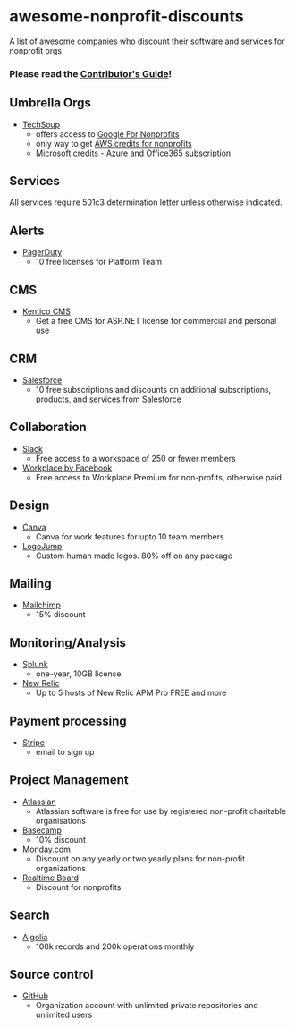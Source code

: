 # awesome-nonprofit-discounts
A list of awesome companies who discount their software and services for nonprofit orgs

### Please read the [Contributor's Guide](/ContributorsGuide.md)!

## Umbrella Orgs

* [TechSoup](https://www.techsoup.org/)
  - offers access to [Google For Nonprofits](https://www.google.com/nonprofits/)
  - only way to get [AWS credits for nonprofits](https://aws.amazon.com/government-education/nonprofits/programs/#programs)
  - [Microsoft credits - Azure and Office365 subscription](https://www.microsoft.com/en-us/nonprofits/azure)

## Services
All services require 501c3 determination letter unless otherwise indicated.

## Alerts

* [PagerDuty](https://www.pagerduty.com/foundation/)
  - 10 free licenses for Platform Team

## CMS

* [Kentico CMS](https://www.kentico.com/download-demo/free-cms-for-asp-net)
  - Get a free CMS for ASP.NET license for commercial and personal use

## CRM
* [Salesforce](http://www.salesforce.org/nonprofit/)
  - 10 free subscriptions and discounts on additional subscriptions, products, and services from Salesforce

## Collaboration

* [Slack](https://get.slack.help/hc/en-us/articles/204368833-Slack-for-Nonprofits-program)
  - Free access to a workspace of 250 or fewer members
* [Workplace by Facebook](https://nonprofits.fb.com/topic/workplace/)
  - Free access to Workplace Premium for non-profits, otherwise paid 
  
## Design

* [Canva](https://support.canva.com/account-basics/nonprofit-program/apply-for-nonprofit/)
  - Canva for work features for upto 10 team members
* [LogoJump](https://logojump.com/)
  - Custom human made logos. 80% off on any package 
  
## Mailing
	
* [Mailchimp](https://mailchimp.com/help/about-mailchimp-discounts/)
  - 15% discount

## Monitoring/Analysis

* [Splunk](https://www.splunk.com/en_us/about-us/splunk-pledge/nonprofit-license-application.html)
  -  one-year, 10GB license 
* [New Relic](https://newrelic.com/nonprofit)
  - Up to 5 hosts of New Relic APM Pro FREE and more

## Payment processing

* [Stripe](https://support.stripe.com/questions/does-stripe-offer-a-fee-discount-for-non-profit-organizations)
  - email to sign up
  
## Project Management
	
* [Atlassian](https://www.atlassian.com/software/views/community-license-request?_ga=2.70501202.370984657.1538043591-445688261.1538043591)
  - Atlassian software is free for use by registered non-profit charitable organisations
* [Basecamp](https://basecamp.com/discounts)
  - 10% discount
* [Monday.com](https://support.monday.com/hc/en-us/articles/115005321269-Are-there-non-profit-plans-available-)
  - Discount on any yearly or two yearly plans for non-profit organizations
* [Realtime Board](https://realtimeboard.com/pricing/)
  - Discount for nonprofits
  
## Search

* [Algolia](https://www.algolia.com/for-open-source)
  - 100k records and 200k operations monthly
  
## Source control

* [GitHub](https://github.com/nonprofit)
  - Organization account with unlimited private repositories and unlimited users
  
